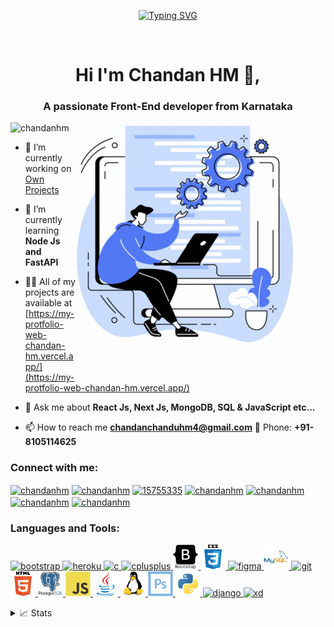 <p align="center"><a href="https://github.com/chandanhm1999">
    <img src="https://readme-typing-svg.demolab.com?font=Georgia&weight=500&duration=1000&pause=100&color=F7A311FF&center=true&multiline=true&width=500&height=80&lines=Chandan+HM;%7C+React+%7C%7C+Front-End+Developer+%7C%7C+Full+Stack+Developer+%7C;Software+Engineer+" alt="Typing SVG" />
</a></p>
<br>
<h1 align="center">Hi I'm Chandan HM 👋,</h1>
<h3 align="center">A passionate Front-End developer from Karnataka</h3>

<img align="right" alt="Coding" width="400" src="./APPROVED21.gif">
<p align="left"> <img src="https://komarev.com/ghpvc/?username=chandanhm&label=Profile%20views&color=0e75b6&style=flat" alt="chandanhm" /> </p>

- 🔭 I’m currently working on [Own Projects](https://github.com/chandanhm1999)

- 🌱 I’m currently learning **Node Js and FastAPI**

- 👨‍💻 All of my projects are available at [https://my-protfolio-web-chandan-hm.vercel.app/](https://my-protfolio-web-chandan-hm.vercel.app/)

- 💬 Ask me about **React Js, Next Js, MongoDB, SQL & JavaScript etc...**

- 📫 How to reach me **chandanchanduhm4@gmail.com** 📱 Phone: **+91-8105114625**

<h3 align="left">Connect with me:</h3>
<p align="left">
<a href="https://dev.to/chandanhm1999" target="blank"><img align="center" src="https://raw.githubusercontent.com/rahuldkjain/github-profile-readme-generator/master/src/images/icons/Social/devto.svg" alt="chandanhm" height="30" width="40" /></a>
<a href="https://www.linkedin.com/in/chandan-hm-b8319021a" target="blank"><img align="center" src="https://raw.githubusercontent.com/rahuldkjain/github-profile-readme-generator/master/src/images/icons/Social/linked-in-alt.svg" alt="chandanhm" height="30" width="40" /></a>
<a href="https://stackoverflow.com/users/21763624/chandan-hm" target="blank"><img align="center" src="https://raw.githubusercontent.com/rahuldkjain/github-profile-readme-generator/master/src/images/icons/Social/stack-overflow.svg" alt="15755335" height="30" width="40" /></a>
<a href="https://www.facebook.com/profile.php?id=100009443863718" target="blank"><img align="center" src="https://raw.githubusercontent.com/rahuldkjain/github-profile-readme-generator/master/src/images/icons/Social/facebook.svg" alt="chandanhm" height="30" width="40" /></a>
<a href="https://www.instagram.com/life_on_roads_20/" target="blank"><img align="center" src="https://raw.githubusercontent.com/rahuldkjain/github-profile-readme-generator/master/src/images/icons/Social/instagram.svg" alt="chandanhm" height="30" width="40" /></a>
<a href="https://www.hackerrank.com/chandanchanduhm4" target="blank"><img align="center" src="https://raw.githubusercontent.com/rahuldkjain/github-profile-readme-generator/master/src/images/icons/Social/hackerrank.svg" alt="chandanhm" height="30" width="40" /></a>
<a href="https://leetcode.com/chandanchanduhm4/" target="blank"><img align="center" src="https://raw.githubusercontent.com/rahuldkjain/github-profile-readme-generator/master/src/images/icons/Social/leet-code.svg" alt="chandanhm" height="30" width="40" /></a>
</p>

<h3 align="left">Languages and Tools:</h3>
<p align="left">
<a href="https://react.dev/" target="_blank" rel="noreferrer"> <img src="https://th.bing.com/th/id/OIP.dE4ObnWQ46TFJp-QbPAkMAHaHa?w=178&h=180&c=7&r=0&o=5&dpr=1.3&pid=1.7" alt="bootstrap" width="40" height="40"/> </a>
<a href="https://reactnative.dev/" target="_blank" rel="noreferrer"> <img src="https://www.tienle.com/wp-content/uploads/2017/11/react-native-logo.png" alt="heroku" width="40" height="40"/> </a>
<a href="https://nextjs.org/" target="_blank" rel="noreferrer"> <img src="https://th.bing.com/th/id/OIP.KhEi6z8wYQZVa0IFYmaUXAHaHa?pid=ImgDet&rs=1" alt="c" width="40" height="40"/> </a> 
<a href="https://vuejs.org/" target="_blank" rel="noreferrer"><img src="https://xprimiendo.com/wp-content/uploads/2018/04/vue-js-thumb.png" alt="cplusplus" width="40" height="40"/> </a>
<a href="https://getbootstrap.com" target="_blank" rel="noreferrer"> <img src="https://raw.githubusercontent.com/devicons/devicon/master/icons/bootstrap/bootstrap-plain-wordmark.svg" alt="bootstrap" width="40" height="40"/> </a> 
<a href="https://www.w3schools.com/css/" target="_blank" rel="noreferrer"> <img src="https://raw.githubusercontent.com/devicons/devicon/master/icons/css3/css3-original-wordmark.svg" alt="css3" width="40" height="40"/> </a> 
<a href="https://www.figma.com/" target="_blank" rel="noreferrer"> <img src="https://www.vectorlogo.zone/logos/figma/figma-icon.svg" alt="figma" width="40" height="40"/> </a> 
<a href="https://www.mysql.com/" target="_blank" rel="noreferrer"> <img src="https://raw.githubusercontent.com/devicons/devicon/master/icons/mysql/mysql-original-wordmark.svg" alt="mysql" width="40" height="40"/> </a>
<a href="https://git-scm.com/" target="_blank" rel="noreferrer"> <img src="https://www.vectorlogo.zone/logos/git-scm/git-scm-icon.svg" alt="git" width="40" height="40"/> </a> 
<a href="https://www.w3.org/html/" target="_blank" rel="noreferrer"> <img src="https://raw.githubusercontent.com/devicons/devicon/master/icons/html5/html5-original-wordmark.svg" alt="html5" width="40" height="40"/> </a> 
<a href="https://www.postgresql.org" target="_blank" rel="noreferrer"> <img src="https://raw.githubusercontent.com/devicons/devicon/master/icons/postgresql/postgresql-original-wordmark.svg" alt="postgresql" width="40" height="40"/> </a>
<a href="https://developer.mozilla.org/en-US/docs/Web/JavaScript" target="_blank" rel="noreferrer"> <img src="https://raw.githubusercontent.com/devicons/devicon/master/icons/javascript/javascript-original.svg" alt="javascript" width="40" height="40"/> </a>
<a href="https://www.java.com" target="_blank" rel="noreferrer"> <img src="https://raw.githubusercontent.com/devicons/devicon/master/icons/java/java-original.svg" alt="java" width="40" height="40"/> </a>
<a href="https://www.linux.org/" target="_blank" rel="noreferrer"> <img src="https://raw.githubusercontent.com/devicons/devicon/master/icons/linux/linux-original.svg" alt="linux" width="40" height="40"/> </a> 
<a href="https://www.photoshop.com/en" target="_blank" rel="noreferrer"> <img src="https://raw.githubusercontent.com/devicons/devicon/master/icons/photoshop/photoshop-line.svg" alt="photoshop" width="40" height="40"/> </a> 
<a href="https://www.python.org" target="_blank" rel="noreferrer"> <img src="https://raw.githubusercontent.com/devicons/devicon/master/icons/python/python-original.svg" alt="python" width="40" height="40"/> </a> 
<a href="https://www.djangoproject.com/" target="_blank" rel="noreferrer"> <img src="https://cdn.worldvectorlogo.com/logos/django.svg" alt="django" width="40" height="40"/> </a> 
<a href="https://www.adobe.com/products/xd.html" target="_blank" rel="noreferrer"> <img src="https://cdn.worldvectorlogo.com/logos/adobe-xd.svg" alt="xd" width="40" height="40"/> </a> </p>

<details>
<summary>📈 Stats</summary>
<br>

## My Github Stats

![](http://github-profile-summary-cards.vercel.app/api/cards/profile-details?username=chandanhm1999&theme=swift)
    
![](http://github-profile-summary-cards.vercel.app/api/cards/repos-per-language?username=chandanhm1999&theme=swift)![](http://github-profile-summary-cards.vercel.app/api/cards/most-commit-language?username=chandanhm1999&theme=swift)
    
![](http://github-profile-summary-cards.vercel.app/api/cards/stats?username=chandanhm1999&theme=swift)![](http://github-profile-summary-cards.vercel.app/api/cards/productive-time?username=chandanhm1999&theme=swift&utcOffset=8)

<details>
<summary>📈 Testimonials</summary>
<br>
<table>
  <tr>
    <th>Company</th>
    <th>Project Details!</th>
    <th>Live Link!</th>
    <th>Country</th>
  </tr>
  <tr>
    <td>Java Mini Project!</td>
    <td><a href="https://github.com/chandanhm1999/Java-Mini-Project-1">Github</a></td>
    <td><a href="https://github.com/chandanhm1999/Java-Mini-Project-1"></td>
    <td>India</td>
  </tr>
  <tr>
    <td>India</td>
    <td>India</td>
    <td>India</td>
  </tr>
  <tr>
    <td>Alfreds Futterkiste</td>
    <td>Maria Anders</td>
    <td>Germany</td>
  </tr>
  <tr>
    <td>India</td>
    <td>India</td>
    <td>India</td>
  </tr>
</table>
